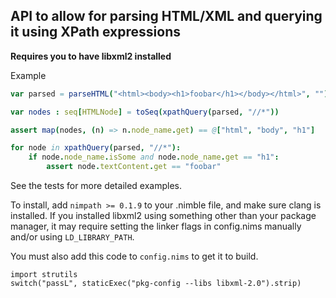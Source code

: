 ## API to allow for parsing HTML/XML and querying it using XPath expressions

**Requires you to have libxml2 installed**

Example
```nim
var parsed = parseHTML("<html><body><h1>foobar</h1></body></html>", "")

var nodes : seq[HTMLNode] = toSeq(xpathQuery(parsed, "//*"))

assert map(nodes, (n) => n.node_name.get) == @["html", "body", "h1"]

for node in xpathQuery(parsed, "//*"):
    if node.node_name.isSome and node.node_name.get == "h1":
        assert node.textContent.get == "foobar"
```

See the tests for more detailed examples.

To install, add `nimpath >= 0.1.9` to your .nimble file, and make sure clang is installed. If you installed libxml2 using something other than your package manager, it may require setting the linker flags in config.nims manually and/or using `LD_LIBRARY_PATH`.

You must also add this code to `config.nims` to get it to build.

```
import strutils
switch("passL", staticExec("pkg-config --libs libxml-2.0").strip)
```
